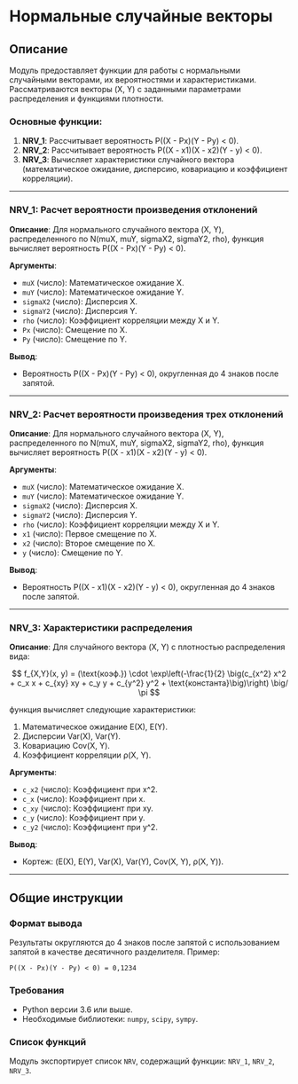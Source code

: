 # Нормальные случайные векторы

## Описание

Модуль предоставляет функции для работы с нормальными случайными векторами, их вероятностями и характеристиками. Рассматриваются векторы (X, Y) с заданными параметрами распределения и функциями плотности.

### Основные функции:

1. **NRV_1**: Рассчитывает вероятность P((X - Px)(Y - Py) < 0).
2. **NRV_2**: Рассчитывает вероятность P((X - x1)(X - x2)(Y - y) < 0).
3. **NRV_3**: Вычисляет характеристики случайного вектора (математическое ожидание, дисперсию, ковариацию и коэффициент корреляции).

---

### NRV_1: Расчет вероятности произведения отклонений

**Описание**:
Для нормального случайного вектора (X, Y), распределенного по N(muX, muY, sigmaX2, sigmaY2, rho), функция вычисляет вероятность P((X - Px)(Y - Py) < 0).

**Аргументы**:

- `muX` (число): Математическое ожидание X.
- `muY` (число): Математическое ожидание Y.
- `sigmaX2` (число): Дисперсия X.
- `sigmaY2` (число): Дисперсия Y.
- `rho` (число): Коэффициент корреляции между X и Y.
- `Px` (число): Смещение по X.
- `Py` (число): Смещение по Y.

**Вывод**:

- Вероятность P((X - Px)(Y - Py) < 0), округленная до 4 знаков после запятой.

---

### NRV_2: Расчет вероятности произведения трех отклонений

**Описание**:
Для нормального случайного вектора (X, Y), распределенного по N(muX, muY, sigmaX2, sigmaY2, rho), функция вычисляет вероятность P((X - x1)(X - x2)(Y - y) < 0).

**Аргументы**:

- `muX` (число): Математическое ожидание X.
- `muY` (число): Математическое ожидание Y.
- `sigmaX2` (число): Дисперсия X.
- `sigmaY2` (число): Дисперсия Y.
- `rho` (число): Коэффициент корреляции между X и Y.
- `x1` (число): Первое смещение по X.
- `x2` (число): Второе смещение по X.
- `y` (число): Смещение по Y.

**Вывод**:

- Вероятность P((X - x1)(X - x2)(Y - y) < 0), округленная до 4 знаков после запятой.

---

### NRV_3: Характеристики распределения

**Описание**:
Для случайного вектора (X, Y) с плотностью распределения вида:


$$
f_{X,Y}(x, y) = (\text{коэф.}) \cdot \exp\left(-\frac{1}{2} \big(c_{x^2} x^2 + c_x x + c_{xy} xy + c_y y + c_{y^2} y^2 + \text{константа}\big)\right) \big/ \pi
$$


функция вычисляет следующие характеристики:

1. Математическое ожидание E(X), E(Y).
2. Дисперсии Var(X), Var(Y).
3. Ковариацию Cov(X, Y).
4. Коэффициент корреляции ρ(X, Y).

**Аргументы**:

- `c_x2` (число): Коэффициент при x^2.
- `c_x` (число): Коэффициент при x.
- `c_xy` (число): Коэффициент при xy.
- `c_y` (число): Коэффициент при y.
- `c_y2` (число): Коэффициент при y^2.

**Вывод**:

- Кортеж: (E(X), E(Y), Var(X), Var(Y), Cov(X, Y), ρ(X, Y)).

---

## Общие инструкции

### Формат вывода

Результаты округляются до 4 знаков после запятой с использованием запятой в качестве десятичного разделителя. Пример:

```
P((X - Px)(Y - Py) < 0) = 0,1234
```

### Требования

- Python версии 3.6 или выше.
- Необходимые библиотеки: `numpy`, `scipy`, `sympy`.

### Список функций

Модуль экспортирует список `NRV`, содержащий функции: `NRV_1`, `NRV_2`, `NRV_3`.
